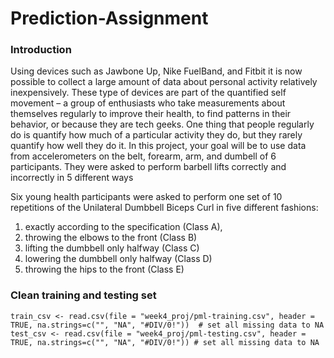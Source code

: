 # Prediction-Assignment
### Introduction

Using devices such as Jawbone Up, Nike FuelBand, and Fitbit it is now possible to collect a large amount of data about personal activity relatively inexpensively. These type of devices are part of the quantified self movement – a group of enthusiasts who take measurements about themselves regularly to improve their health, to find patterns in their behavior, or because they are tech geeks. One thing that people regularly do is quantify how much of a particular activity they do, but they rarely quantify how well they do it. In this project, your goal will be to use data from accelerometers on the belt, forearm, arm, and dumbell of 6 participants. They were asked to perform barbell lifts correctly and incorrectly in 5 different ways

Six young health participants were asked to perform one set of 10 repetitions of the Unilateral Dumbbell Biceps Curl in five different fashions: 
1. exactly according to the specification (Class A), 
2. throwing the elbows to the front (Class B)
3. lifting the dumbbell only halfway (Class C) 
4. lowering the dumbbell only halfway (Class D)
5. throwing the hips to the front (Class E)

### Clean training and testing set


```
train_csv <- read.csv(file = "week4_proj/pml-training.csv", header = TRUE, na.strings=c("", "NA", "#DIV/0!"))  # set all missing data to NA
test_csv <- read.csv(file = "week4_proj/pml-testing.csv", header = TRUE, na.strings=c("", "NA", "#DIV/0!")) # set all missing data to NA
```
